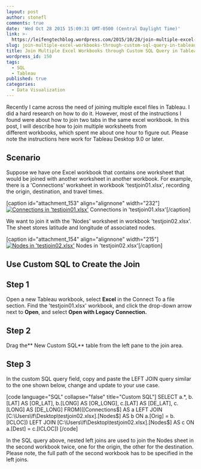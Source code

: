 ```yaml
---
layout: post
author: stonefl
comments: true
date: 'Wed Oct 28 2015 15:09:31 GMT-0500 (Central Daylight Time)'
link: >-
  https://leifengtechblog.wordpress.com/2015/10/28/join-multiple-excel-workbooks-through-custom-sql-query-in-tableau/
slug: join-multiple-excel-workbooks-through-custom-sql-query-in-tableau
title: Join Multiple Excel Workbooks through Custom SQL Query in Tableau
wordpress_id: 150
tags:
  - SQL
  - Tableau
published: true
categories:
  - Data Visualization
---
```


Recently I came across the need of joining multiple excel files in Tableau. I did a hard research on how to do it. However, most of the instructions I found were about how to join two tabs in the same excel workbook. In this post, I will describe how to join multiple worksheets from different workbooks, which spent me about one hour to figure out. Please note the instructions here work for Tableau Desktop 9.0 or later.


## Scenario


Suppose we have one Excel workbook that contains one worksheet that would be joined with another worksheet in another workbook. For example, there is a 'Connections' worksheet in workbook 'testjoin01.xlsx', recording the origin, destination, and travel times.

[caption id="attachment_153" align="alignnone" width="232"][![Connections in 'testjoin01.xlsx'](https://leifengtechblog.files.wordpress.com/2015/10/01.png)](https://leifengtechblog.files.wordpress.com/2015/10/01.png) Connections in 'testjoin01.xlsx'[/caption]

We want to join it with the 'Nodes' worksheet in workbook 'testjoin02.xlsx'. The sheet stores latitude and longitude of associated nodes.

[caption id="attachment_154" align="alignnone" width="215"][![Nodes in 'testjoin02.xlsx'](https://leifengtechblog.files.wordpress.com/2015/10/02.png)](https://leifengtechblog.files.wordpress.com/2015/10/02.png) Nodes in 'testjoin02.xlsx'[/caption]


## Use Custom SQL to Create the Join




## Step 1


Open a new Tableau workbook, select **Excel** in the Connect To a file section. Find the 'testjoin01.xlsx' workbook, and click the drop-down arrow next to **Open**, and select **Open with Legacy Connection.**


## Step 2


Drag the** New Custom SQL** table from the left pane to the join area.


## Step 3


In the custom SQL query field, copy and paste the LEFT JOIN query similar to the one shown below, change and update to your use case.

[code language="SQL" collapse="false" title="Custom SQL"]
SELECT 
a.*,
b.[LAT] AS [OR_LAT], b.[LONG] AS [OR_LONG],
c.[LAT] AS [DE_LAT], c.[LONG] AS [DE_LONG]
FROM(([Connections$] AS a
  LEFT JOIN
   [C:\Users\lf\Desktop\testjoin02.xlsx].[Nodes$] AS b 
      ON a.[Orig] = b.[ICLOC])
  LEFT JOIN
   [C:\Users\lf\Desktop\testjoin02.xlsx].[Nodes$] AS c 
      ON a.[Dest] = c.[ICLOC])
[/code]

In the SQL query above, nested left joins are used to join the Nodes sheet in the second workbook twice, one for the origin, the other for the destination. Please note, the full path of the second workbook has to be specified in the left joins.
